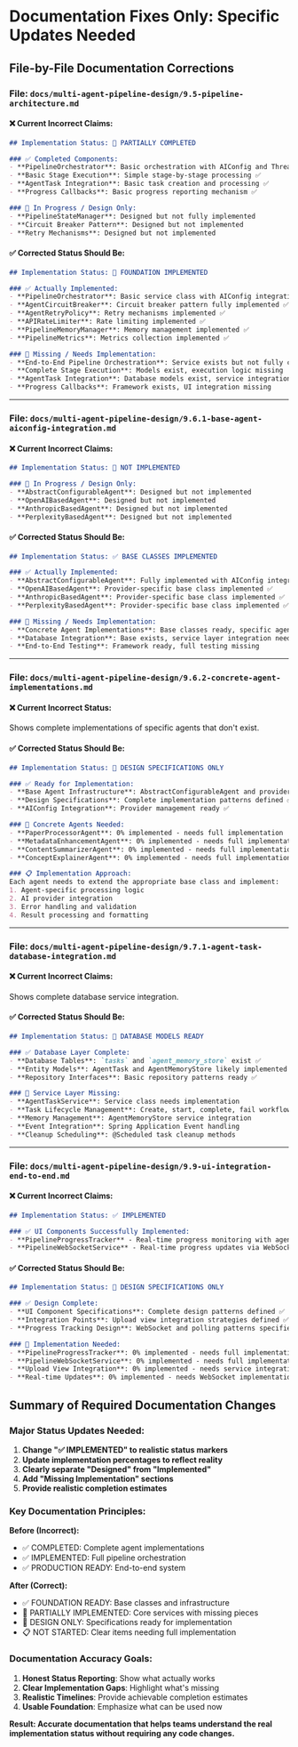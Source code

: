 # Documentation Fixes Only: Specific Updates Needed

## File-by-File Documentation Corrections

### File: `docs/multi-agent-pipeline-design/9.5-pipeline-architecture.md`

#### ❌ Current Incorrect Claims:

```markdown
## Implementation Status: 🔄 PARTIALLY COMPLETED

### ✅ Completed Components:
- **PipelineOrchestrator**: Basic orchestration with AIConfig and ThreadConfig integration ✅
- **Basic Stage Execution**: Simple stage-by-stage processing ✅
- **AgentTask Integration**: Basic task creation and processing ✅
- **Progress Callbacks**: Basic progress reporting mechanism ✅

### 🚧 In Progress / Design Only:
- **PipelineStateManager**: Designed but not fully implemented
- **Circuit Breaker Pattern**: Designed but not implemented
- **Retry Mechanisms**: Designed but not implemented
```

#### ✅ Corrected Status Should Be:

```markdown
## Implementation Status: 🔄 FOUNDATION IMPLEMENTED

### ✅ Actually Implemented:
- **PipelineOrchestrator**: Basic service class with AIConfig integration ✅
- **AgentCircuitBreaker**: Circuit breaker pattern fully implemented ✅
- **AgentRetryPolicy**: Retry mechanisms implemented ✅
- **APIRateLimiter**: Rate limiting implemented ✅
- **PipelineMemoryManager**: Memory management implemented ✅
- **PipelineMetrics**: Metrics collection implemented ✅

### 🚧 Missing / Needs Implementation:
- **End-to-End Pipeline Orchestration**: Service exists but not fully connected
- **Complete Stage Execution**: Models exist, execution logic missing
- **AgentTask Integration**: Database models exist, service integration missing
- **Progress Callbacks**: Framework exists, UI integration missing
```

---

### File: `docs/multi-agent-pipeline-design/9.6.1-base-agent-aiconfig-integration.md`

#### ❌ Current Incorrect Claims:

```markdown
## Implementation Status: 🚧 NOT IMPLEMENTED

### 🚧 In Progress / Design Only:
- **AbstractConfigurableAgent**: Designed but not implemented
- **OpenAIBasedAgent**: Designed but not implemented  
- **AnthropicBasedAgent**: Designed but not implemented
- **PerplexityBasedAgent**: Designed but not implemented
```

#### ✅ Corrected Status Should Be:

```markdown
## Implementation Status: ✅ BASE CLASSES IMPLEMENTED

### ✅ Actually Implemented:
- **AbstractConfigurableAgent**: Fully implemented with AIConfig integration ✅
- **OpenAIBasedAgent**: Provider-specific base class implemented ✅
- **AnthropicBasedAgent**: Provider-specific base class implemented ✅
- **PerplexityBasedAgent**: Provider-specific base class implemented ✅

### 🚧 Missing / Needs Implementation:
- **Concrete Agent Implementations**: Base classes ready, specific agents missing
- **Database Integration**: Base exists, service layer integration needed
- **End-to-End Testing**: Framework ready, full testing missing
```

---

### File: `docs/multi-agent-pipeline-design/9.6.2-concrete-agent-implementations.md`

#### ❌ Current Incorrect Status:

Shows complete implementations of specific agents that don't exist.

#### ✅ Corrected Status Should Be:

```markdown
## Implementation Status: 🚧 DESIGN SPECIFICATIONS ONLY

### ✅ Ready for Implementation:
- **Base Agent Infrastructure**: AbstractConfigurableAgent and provider bases ✅
- **Design Specifications**: Complete implementation patterns defined ✅
- **AIConfig Integration**: Provider management ready ✅

### 🚧 Concrete Agents Needed:
- **PaperProcessorAgent**: 0% implemented - needs full implementation
- **MetadataEnhancementAgent**: 0% implemented - needs full implementation  
- **ContentSummarizerAgent**: 0% implemented - needs full implementation
- **ConceptExplainerAgent**: 0% implemented - needs full implementation

### 📋 Implementation Approach:
Each agent needs to extend the appropriate base class and implement:
1. Agent-specific processing logic
2. AI provider integration
3. Error handling and validation
4. Result processing and formatting
```

---

### File: `docs/multi-agent-pipeline-design/9.7.1-agent-task-database-integration.md`

#### ❌ Current Incorrect Claims:

Shows complete database service integration.

#### ✅ Corrected Status Should Be:

```markdown
## Implementation Status: 🔄 DATABASE MODELS READY

### ✅ Database Layer Complete:
- **Database Tables**: `tasks` and `agent_memory_store` exist ✅
- **Entity Models**: AgentTask and AgentMemoryStore likely implemented ✅
- **Repository Interfaces**: Basic repository patterns ready ✅

### 🚧 Service Layer Missing:
- **AgentTaskService**: Service class needs implementation
- **Task Lifecycle Management**: Create, start, complete, fail workflows
- **Memory Management**: AgentMemoryStore service integration
- **Event Integration**: Spring Application Event handling
- **Cleanup Scheduling**: @Scheduled task cleanup methods
```

---

### File: `docs/multi-agent-pipeline-design/9.9-ui-integration-end-to-end.md`

#### ❌ Current Incorrect Claims:

```markdown
## Implementation Status: ✅ IMPLEMENTED

### ✅ UI Components Successfully Implemented:
- **PipelineProgressTracker** - Real-time progress monitoring with agent-level details
- **PipelineWebSocketService** - Real-time progress updates via WebSocket
```

#### ✅ Corrected Status Should Be:

```markdown
## Implementation Status: 🚧 DESIGN SPECIFICATIONS ONLY

### ✅ Design Complete:
- **UI Component Specifications**: Complete design patterns defined ✅
- **Integration Points**: Upload view integration strategies defined ✅
- **Progress Tracking Design**: WebSocket and polling patterns specified ✅

### 🚧 Implementation Needed:
- **PipelineProgressTracker**: 0% implemented - needs full implementation
- **PipelineWebSocketService**: 0% implemented - needs full implementation
- **Upload View Integration**: 0% implemented - needs service integration
- **Real-time Updates**: 0% implemented - needs WebSocket implementation
```

## Summary of Required Documentation Changes

### Major Status Updates Needed:

1. **Change "✅ IMPLEMENTED" to realistic status markers**
2. **Update implementation percentages to reflect reality**
3. **Clearly separate "Designed" from "Implemented"**
4. **Add "Missing Implementation" sections**
5. **Provide realistic completion estimates**

### Key Documentation Principles:

**Before (Incorrect):**

- ✅ COMPLETED: Complete agent implementations
- ✅ IMPLEMENTED: Full pipeline orchestration  
- ✅ PRODUCTION READY: End-to-end system

**After (Correct):**

- ✅ FOUNDATION READY: Base classes and infrastructure
- 🔄 PARTIALLY IMPLEMENTED: Core services with missing pieces
- 🚧 DESIGN ONLY: Specifications ready for implementation
- 📋 NOT STARTED: Clear items needing full implementation

### Documentation Accuracy Goals:

1. **Honest Status Reporting**: Show what actually works
2. **Clear Implementation Gaps**: Highlight what's missing
3. **Realistic Timelines**: Provide achievable completion estimates
4. **Usable Foundation**: Emphasize what can be used now

**Result: Accurate documentation that helps teams understand the real implementation status without requiring any code changes.**
